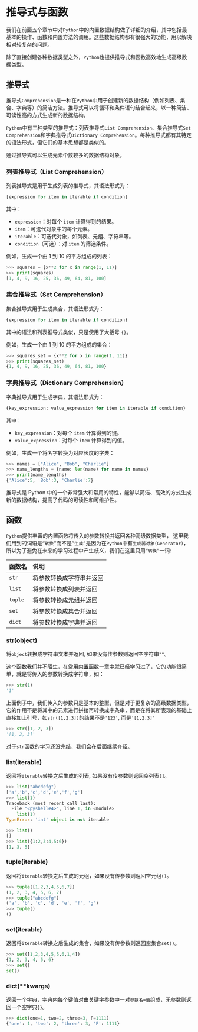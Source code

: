 # 推导式与函数

我们在前面五个章节中对`Python`中的内置数据结构做了详细的介绍，其中包括最基本的操作、函数和内置方法的调用。这些数据结构都有很强大的功能，用以解决相对较复杂的问题。

除了直接创建各种数据类型之外，`Python`也提供推导式和函数高效地生成高级数据类型。

## 推导式

推导式`Comprehension`是一种在`Python`中用于创建新的数据结构（例如列表、集合、字典等）的简洁方法。推导式可以将循环和条件语句结合起来，以一种简洁、可读性高的方式生成新的数据结构。

`Python`中有三种类型的推导式：列表推导式`List Comprehension`、集合推导式`Set Comprehension`和字典推导式`Dictionary Comprehension`。每种推导式都有其特定的语法形式，但它们的基本思想都是类似的。

通过推导式可以生成元素个数较多的数据结构对象。

### 列表推导式（List Comprehension）
列表推导式是用于生成列表的推导式，其语法形式为：

```python
[expression for item in iterable if condition]
```
其中：
- `expression`：对每个 `item` 计算得到的结果。
- `item`：可迭代对象中的每个元素。
- `iterable`：可迭代对象，如列表、元组、字符串等。
- `condition`（可选）：对 `item` 的筛选条件。

例如，生成一个由 1 到 10 的平方组成的列表：

```python
>>> squares = [x**2 for x in range(1, 11)]
>>> print(squares)
[1, 4, 9, 16, 25, 36, 49, 64, 81, 100]
```

### 集合推导式（Set Comprehension）

集合推导式用于生成集合，其语法形式为：

```python
{expression for item in iterable if condition}
```

其中的语法和列表推导式类似，只是使用了大括号 `{}`。

例如，生成一个由 1 到 10 的平方组成的集合：
```python
>>> squares_set = {x**2 for x in range(1, 11)}
>>> print(squares_set)
{1, 4, 9, 16, 25, 36, 49, 64, 81, 100}
```

### 字典推导式（Dictionary Comprehension）

字典推导式用于生成字典，其语法形式为：
```python
{key_expression: value_expression for item in iterable if condition}
```
其中：
- `key_expression`：对每个 `item` 计算得到的键。
- `value_expression`：对每个 `item` 计算得到的值。

例如，生成一个将名字转换为对应长度的字典：
```python
>>> names = ["Alice", "Bob", "Charlie"]
>>> name_lengths = {name: len(name) for name in names}
>>> print(name_lengths)
{'Alice':5, 'Bob':3, 'Charlie':7}
```

推导式是 Python 中的一个非常强大和常用的特性，能够以简洁、高效的方式生成新的数据结构，提高了代码的可读性和可维护性。

## 函数

`Python`提供丰富的内置函数将传入的参数转换并返回各种高级数据类型， 这里我们用到的词语是`“转换”`而不是`”生成”`是因为在`Python`中有`生成器对象(Generator)`，所以为了避免在未来的学习过程中产生歧义，我们在这里只用`“转换”`一词:

| 函数名     | 说明           |
|:--------|:-------------|
| `str`   | 将参数转换成字符串并返回 |
| `list`  | 将参数转换成列表并返回  |
| `tuple` | 将参数转换成元组并返回  |
| `set`   | 将参数转换成集合并返回  |
| `dict`  | 将参数转换成字典并返回  |

### str(object)

将`object`转换成字符串文本并返回, 如果没有传参数则返回空字符串`""`。

这个函数我们并不陌生，在[常用内置函数](../06.常用内建函数/常用内建函数.md)一章中就已经学习过了，它的功能很简单，就是将传入的参数转换成字符串，如：

```python
>>> str(1)
'1'
```

上面例子中，我们传入的参数只是基本的整型，但是对于更复杂的高级数据类型，它的作用不是将其中的元素进行拼接再转换成字条串，而是在将其所表现的基础上直接加上引号，如`str([1,2,3])`的结果不是`'123'`, 而是`'[1,2,3]'`

```python
>>> str([1, 2, 3])
'[1, 2, 3]'
```

对于`str`函数的学习还没完结，我们会在后面继续介绍。

### list(iterable)

返回将`iterable`转换之后生成的列表, 如果没有传参数则返回空列表`[]`。

```python
>>> list("abcdefg")
['a','b','c','d','e','f','g']
>>> list(1)
Traceback (most recent call last):
  File "<pyshell#4>", line 1, in <module>
    list(1)
TypeError: 'int' object is not iterable

>>> list()
[]
>>> list({1:2,3:4,5:6})
[1, 3, 5]
```

### tuple(iterable)

返回将`iterable`转换之后生成的元组，如果没有传参数则返回空元组`()`。

```python
>>> tuple([1,2,3,4,5,6,7])
(1, 2, 3, 4, 5, 6, 7)
>>> tuple("abcdefg")
('a', 'b', 'c', 'd', 'e', 'f', 'g')
>>> tuple()
()
```

### set(iterable)

返回将`iterable`转换之后生成的集合，如果没有传参数则返回空集合`set()`。

```python
>>> set([1,2,3,4,5,5,6,1,4])
{1, 2, 3, 4, 5, 6}
>>> set()
set()
```

### dict(**kwargs)

返回一个字典，字典内每个键值对由关键字参数中一对`参数名=值`组成，无参数则返回一个空字典`{}`。

```python
>>> dict(one=1, two=2, three=3, F=1111)
{'one': 1, 'two': 2, 'three': 3, 'F': 1111}
```

<!---
```python
# 执行语句
eval() exec()

# 检查空值
any() all()

# 输入输出
input() print()

# 数学运算
round() abs() divmod() pow()

# 字符与码位转换
chr()/ord()

# 进制转换
bin()/oct()/hex()

# 类型转换
int() float() bool() str() list() tuple() set() dict()

# 批量处理迭代对象
filter() map()



abs()
all()
any()
ascii()
bin()
bool()
chr()
dict()
dir()
divmod()
enumerate()
eval()
exec()
filter()
float()
format()
hex()
input()
int()
len()
list()
map()
max()
min()
next()
oct()
open()
ord()
pow()
print()
range()
reversed()
round()
set()
sorted()
str()
sum()
tuple()
type()
zip()

```


### 类型转换

| 函数名   | 功能           |
|-------|--------------|
| int   | 将参数转换成十进制的整数 |
| float | 将参数转换成浮点数    |
| bool  | 将参数回去找成布尔型的值 |


#### float
-->